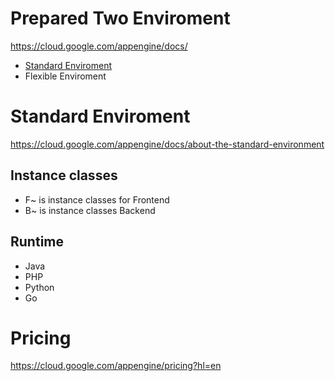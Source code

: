 # Prepared Two Enviroment
https://cloud.google.com/appengine/docs/

- [Standard Enviroment](#standard-enviroment)
- Flexible Enviroment


# Standard Enviroment
https://cloud.google.com/appengine/docs/about-the-standard-environment

## Instance classes
- F~ is instance classes for Frontend
- B~ is instance classes Backend

## Runtime
- Java
- PHP
- Python
- Go

# Pricing
https://cloud.google.com/appengine/pricing?hl=en

